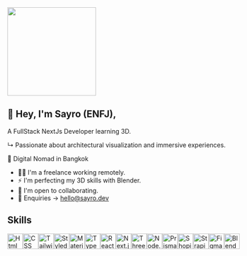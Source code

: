 <div id="header">
  <img src="https://media.giphy.com/media/lbggjo1iagtAlZdoZG/giphy.gif" alt="" width="200" />
</div>

## 👋 Hey, I'm Sayro (ENFJ), 

A FullStack NextJs Developer learning 3D. 

↳ Passionate about architectural visualization and immersive experiences.

📍 Digital Nomad in Bangkok

- 👨‍💻 I'm a freelance working remotely.
- ⚡ I'm perfecting my 3D skills with Blender.
- 🤝 I'm open to collaborating.
- 💬 Enquiries -> hello@sayro.dev

## Skills

<div style="display: flex; margin-right: 10px;">
  <a href="https://www.w3.org/html/">
    <img src="https://imgs.search.brave.com/KhuJ2dCkk8FOHaKID8zYFqiXTuMKMNz9M8_K_PUaBCc/rs:fit:860:0:0/g:ce/aHR0cHM6Ly93d3cu/ZnJlZXBuZ2xvZ29z/LmNvbS91cGxvYWRz/L2h0bWw1LWxvZ28t/cG5nL2h0bWw1LWxv/Z28taHRtbC1sb2dv/LTAucG5n" width="35px" height="35px" alt="Html Logo" />
  </a>
  <a href="[https://www.w3.org/html/](https://developer.mozilla.org/en-US/docs/Web/CSS)">
    <img src="https://imgs.search.brave.com/L0tG_ZhCt_flu0NljaSOuDHswuXfdhOwcRS8LJ3r2H0/rs:fit:860:0:0/g:ce/aHR0cHM6Ly91eHdp/bmcuY29tL3dwLWNv/bnRlbnQvdGhlbWVz/L3V4d2luZy9kb3du/bG9hZC9icmFuZHMt/YW5kLXNvY2lhbC1t/ZWRpYS9jc3MtaWNv/bi5wbmc" width="35px" height="35px" alt="CSS Logo" />
  </a>
  <a href="https://tailwindcss.com/">
    <img src="https://imgs.search.brave.com/JEXDItwrW6zmmSaFC2PjdhVtsmujUBH1mEjdVRthZao/rs:fit:860:0:0/g:ce/aHR0cHM6Ly9zdGF0/aWMtMDAuaWNvbmR1/Y2suY29tL2Fzc2V0/cy4wMC90YWlsd2lu/ZC1jc3MtaWNvbi0x/MDI0eDYxNS1mZGVp/czVyMS5wbmc" width="35px" height="35px" alt="Tailwind CSS Logo" />
  </a>
  <a href="https://styled-components.com/">
    <img src="https://imgs.search.brave.com/F_4Il8-32lsN9NiM2e3ST0VBz-PFDjrem2A0_3XZj78/rs:fit:860:0:0/g:ce/aHR0cHM6Ly9zdGF0/aWMtMDAuaWNvbmR1/Y2suY29tL2Fzc2V0/cy4wMC9maWxlLXR5/cGUtc3R5bGVkLWlj/b24tMjU2eDI1Ni13/cHFlNGxkYy5wbmc" width="35px" height="35px" alt="Styled Components Logo" />
  </a>
  <a href="https://material-ui.com/">
    <img src="https://imgs.search.brave.com/9nEkJetSmjV4FD8gqQqKmF-hIWghL0wIbmU5u--7b1E/rs:fit:860:0:0/g:ce/aHR0cHM6Ly9zdGF0/aWMtMDAuaWNvbmR1/Y2suY29tL2Fzc2V0/cy4wMC9tYXRlcmlh/bC11aS1pY29uLTI1/NngyMDQtY2RrMmdl/OGgucG5n" width="35px" height="35px" alt="Material UI Logo" />
  </a>
  <a href="https://www.typescriptlang.org/">
    <img src="https://imgs.search.brave.com/48msZw8HC-WeLil8MQX0uL2KSdW3Q9T58pUQN7drkDU/rs:fit:860:0:0/g:ce/aHR0cHM6Ly9zdGF0/aWMtMDAuaWNvbmR1/Y2suY29tL2Fzc2V0/cy4wMC90eXBlc2Ny/aXB0LWljb24taWNv/bi01MTJ4NTEyLXlo/MHl1M3RhLnBuZw" width="35px" height="35px" alt="TypeScript Logo" />
  </a>
  <a href="https://reactjs.org/">
    <img src="https://imgs.search.brave.com/vTSkTucEdbHhZwc656owzCVAYY439fBuvSCVm0m_ZTo/rs:fit:860:0:0/g:ce/aHR0cHM6Ly9jZG4u/aWNvbnNjb3V0LmNv/bS9pY29uL2ZyZWUv/cG5nLTI1Ni9mcmVl/LXJlYWN0LTMtMTE3/NTEwOS5wbmc_Zj13/ZWJwJnc9MjU2" width="35px" height="35px" alt="React.js Logo" />
  </a>
  <a href="https://nextjs.org/">
    <img src="https://imgs.search.brave.com/obMNHdu_oPgpluv1tJBbwCnP7dLGtDwcrDl2o6S5efg/rs:fit:860:0:0/g:ce/aHR0cHM6Ly9zdHls/ZXMucmVkZGl0bWVk/aWEuY29tL3Q1XzNo/N3lpL3N0eWxlcy9j/b21tdW5pdHlJY29u/X25zcm96aHI5aWds/OTEucG5n" width="35px" height="35px" alt="Next.js Logo" />
  </a>
  <a href="https://threejs.org/">
    <img src="https://imgs.search.brave.com/apSCgARlDiOmxvpOeUs4c0DWsaKQ5KPBZJN3oBFlv4w/rs:fit:860:0:0/g:ce/aHR0cHM6Ly9zZWVr/bG9nby5jb20vaW1h/Z2VzL1QvdGhyZWUt/anMtbG9nby0wN0Ez/MjMwN0YxLXNlZWts/b2dvLmNvbS5wbmc" width="35px" height="35px" alt="Three.js Logo" />
  </a>
  <a href="https://nodejs.org/">
    <img src="https://imgs.search.brave.com/z3c5QiLOwynFt2L8BbC7Fm4wEhJdIkBZ-viULjWtboM/rs:fit:860:0:0/g:ce/aHR0cHM6Ly9zdGF0/aWMtMDAuaWNvbmR1/Y2suY29tL2Fzc2V0/cy4wMC9ub2RlLWpz/LWljb24tNDU0eDUx/Mi1uenRvZngxNy5w/bmc" width="35px" height="35px" alt="Node.js Logo" />
  </a>
  <a href="https://www.prisma.io/">
    <img src="https://imgs.search.brave.com/KhQAV89DalGsyHLIk36WzppNhJCg02NbIehcQjuSTeU/rs:fit:860:0:0/g:ce/aHR0cHM6Ly9pY29u/cy52ZXJ5aWNvbi5j/b20vcG5nL28vYnVz/aW5lc3MvdnNjb2Rl/LXByb2dyYW0taXRl/bS1pY29uL3ByaXNt/YS5wbmc" width="35px" height="35px" alt="Prisma Logo" />
  </a>
  <a href="https://www.shopify.com/">
    <img src="https://imgs.search.brave.com/oYTn7A9hvQd3cuSGeWtQ0AdV-UnAt6_SIaefVVmmmn8/rs:fit:860:0:0/g:ce/aHR0cHM6Ly9zdGF0/aWMtMDAuaWNvbmR1/Y2suY29tL2Fzc2V0/cy4wMC9zaG9waWZ5/LWljb24tMjI0eDI1/Ni12ZW95eWZkNC5w/bmc" width="35px" height="35px" alt="Shopify Logo" />
  </a>
  <a href="https://strapi.io/">
    <img src="https://imgs.search.brave.com/81RGXCnZVQiMdUTAqwnKD0Zx998CYedvpVWD9B1HOIQ/rs:fit:860:0:0/g:ce/aHR0cHM6Ly9zdGF0/aWMtMDAuaWNvbmR1/Y2suY29tL2Fzc2V0/cy4wMC9zdHJhcGkt/aWNvbi01MTJ4NTA1/LTNobDdhMXYzLnBu/Zw" width="35px" height="35px" alt="Strapi Logo" />
  </a>
  <a href="https://www.figma.com/">
    <img src="https://imgs.search.brave.com/2eZ9-iE_TbzUFVJmkP-8vsoIrQbTsN_9UOOjEjeBDfw/rs:fit:860:0:0/g:ce/aHR0cHM6Ly9sb2dv/ZG93bmxvYWQub3Jn/L3dwLWNvbnRlbnQv/dXBsb2Fkcy8yMDIy/LzEyL2ZpZ21hLWxv/Z28ucG5n" width="35px" height="35px" alt="Figma Logo" />
  </a>
  <a href="https://www.blender.org/">
    <img src="https://imgs.search.brave.com/wFssI1ckPnGoh08obTgvU0RLMkI2wmKdsFWGqYVn2f4/rs:fit:860:0:0/g:ce/aHR0cHM6Ly9jZG4y/Lmljb25maW5kZXIu/Y29tL2RhdGEvaWNv/bnMvaWNvbnMtbWVn/YS1wYWNrLTEtYW5k/LTIvMjU2L0JsZW5k/ZXIucG5n" width="35px" height="35px" alt="Blender Logo" />
  </a>
</div>
<!--
**selimrsv/selimrsv** is a ✨ _special_ ✨ repository because its `README.md` (this file) appears on your GitHub profile.

Here are some ideas to get you started:

- 🔭 I’m currently working on ...
- 🌱 I’m currently learning ...
- 👯 I’m looking to collaborate on ...
- 🤔 I’m looking for help with ...
- 💬 Ask me about ...
- 📫 How to reach me: ...
- 😄 Pronouns: ...
- ⚡ Fun fact: ...
-->
